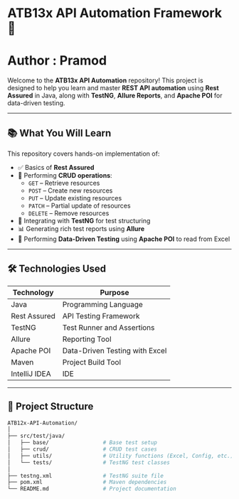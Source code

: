 # ATB13x API Automation Framework 🚀
# Author :  Pramod
Welcome to the **ATB13x API Automation** repository!
This project is designed to help you learn and master **REST API automation** using **Rest Assured** in Java, along with **TestNG**, **Allure Reports**, and **Apache POI** for data-driven testing.

---

## 📚 What You Will Learn
This repository covers hands-on implementation of:

- ✅ Basics of **Rest Assured**
- 📡 Performing **CRUD operations**:
    - `GET`  – Retrieve resources
    - `POST`  – Create new resources
    - `PUT`  – Update existing resources
    - `PATCH`  – Partial update of resources
    - `DELETE`  – Remove resources
- 🧪 Integrating with **TestNG** for test structuring
- 📊 Generating rich test reports using **Allure**
- 📂 Performing **Data-Driven Testing** using **Apache POI** to read from Excel
---

## 🛠️ Technologies Used
| Technology | Purpose |
| ----- | ----- |
| Java | Programming Language |
| Rest Assured | API Testing Framework |
| TestNG | Test Runner and Assertions |
| Allure | Reporting Tool |
| Apache POI | Data-Driven Testing with Excel |
| Maven | Project Build Tool |
| IntelliJ IDEA | IDE |
---

## 📁 Project Structure
```bash
ATB12x-API-Automation/
│
├── src/test/java/
│   ├── base/                 # Base test setup
│   ├── crud/                 # CRUD test cases
│   ├── utils/                # Utility functions (Excel, Config, etc.)
│   └── tests/                # TestNG test classes
│
├── testng.xml                # TestNG suite file
├── pom.xml                   # Maven dependencies
└── README.md                 # Project documentation
```
